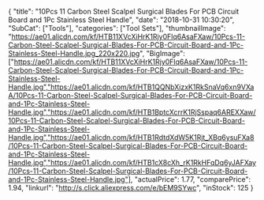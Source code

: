 {
	"title": "10Pcs 11  Carbon Steel Scalpel Surgical Blades For PCB Circuit Board and 1Pc Stainless Steel Handle",
	"date": "2018-10-31 10:30:20",
	"SubCat": ["Tools"],
	"categories": ["Tool Sets"],
	"thumbnailImage": "https://ae01.alicdn.com/kf/HTB11XVcXiHrK1Rjy0Flq6AsaFXaw/10Pcs-11-Carbon-Steel-Scalpel-Surgical-Blades-For-PCB-Circuit-Board-and-1Pc-Stainless-Steel-Handle.jpg_220x220.jpg",
	"BigImage": ["https://ae01.alicdn.com/kf/HTB11XVcXiHrK1Rjy0Flq6AsaFXaw/10Pcs-11-Carbon-Steel-Scalpel-Surgical-Blades-For-PCB-Circuit-Board-and-1Pc-Stainless-Steel-Handle.jpg","https://ae01.alicdn.com/kf/HTB1QQNbXizxK1RkSnaVq6xn9VXaA/10Pcs-11-Carbon-Steel-Scalpel-Surgical-Blades-For-PCB-Circuit-Board-and-1Pc-Stainless-Steel-Handle.jpg","https://ae01.alicdn.com/kf/HTB1BptcXcrrK1RjSspaq6AREXXaw/10Pcs-11-Carbon-Steel-Scalpel-Surgical-Blades-For-PCB-Circuit-Board-and-1Pc-Stainless-Steel-Handle.jpg","https://ae01.alicdn.com/kf/HTB1RdtdXdW5K1Rjt_XBq6ysuFXa8/10Pcs-11-Carbon-Steel-Scalpel-Surgical-Blades-For-PCB-Circuit-Board-and-1Pc-Stainless-Steel-Handle.jpg","https://ae01.alicdn.com/kf/HTB1cX8cXh_rK1RkHFqDq6yJAFXay/10Pcs-11-Carbon-Steel-Scalpel-Surgical-Blades-For-PCB-Circuit-Board-and-1Pc-Stainless-Steel-Handle.jpg"],
	"actualPrice": 1.77,
	"comparePrice": 1.94,
	"linkurl": "http://s.click.aliexpress.com/e/bEM9SYwc",
	"inStock": 125
}

